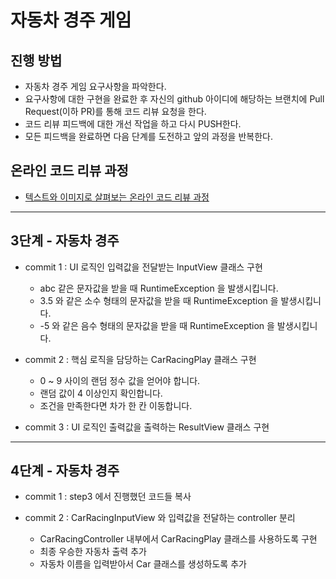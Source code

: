 # 자동차 경주 게임
## 진행 방법
* 자동차 경주 게임 요구사항을 파악한다.
* 요구사항에 대한 구현을 완료한 후 자신의 github 아이디에 해당하는 브랜치에 Pull Request(이하 PR)를 통해 코드 리뷰 요청을 한다.
* 코드 리뷰 피드백에 대한 개선 작업을 하고 다시 PUSH한다.
* 모든 피드백을 완료하면 다음 단계를 도전하고 앞의 과정을 반복한다.

## 온라인 코드 리뷰 과정
* [텍스트와 이미지로 살펴보는 온라인 코드 리뷰 과정](https://github.com/next-step/nextstep-docs/tree/master/codereview)


---

## 3단계 - 자동차 경주
* commit 1 : UI 로직인 입력값을 전달받는 InputView 클래스 구현
  * abc 같은 문자값을 받을 때 RuntimeException 을 발생시킵니다.
  * 3.5 와 같은 소수 형태의 문자값을 받을 때 RuntimeException 을 발생시킵니다.
  * -5 와 같은 음수 형태의 문자값을 받을 때 RuntimeException 을 발생시킵니다.


* commit 2 : 핵심 로직을 담당하는 CarRacingPlay 클래스 구현
  * 0 ~ 9 사이의 랜덤 정수 값을 얻어야 합니다.
  * 랜덤 값이 4 이상인지 확인합니다.
  * 조건을 만족한다면 차가 한 칸 이동합니다.


* commit 3 : UI 로직인 출력값을 출력하는 ResultView 클래스 구현


---

## 4단계 - 자동차 경주
* commit 1 : step3 에서 진행했던 코드들 복사


* commit 2 : CarRacingInputView 와 입력값을 전달하는 controller 분리
  * CarRacingController 내부에서 CarRacingPlay 클래스를 사용하도록 구현
  * 최종 우승한 자동차 출력 추가
  * 자동차 이름을 입력받아서 Car 클래스를 생성하도록 추가